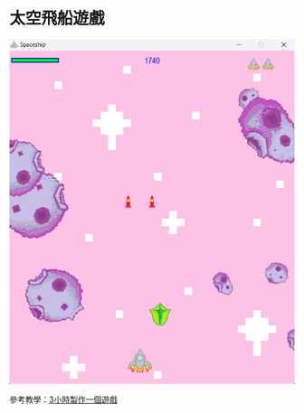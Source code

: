 # 太空飛船遊戲

![1](./readme_img/1.jpg)

參考教學：[3小時製作一個遊戲](https://www.youtube.com/watch?v=61eX0bFAsYs&t=2112s)